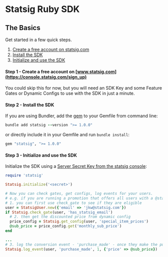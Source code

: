 # Statsig Ruby SDK

## The Basics

Get started in a few quick steps.

1. [Create a free account on statsig.com](#step1)
2. [Install the SDK](#step2)
3. [Initialize and use the SDK](#step3)

<a name="step1"></a>

#### Step 1 - Create a free account on [www.statsig.com](https://console.statsig.com/sign_up)

You could skip this for now, but you will need an SDK Key and some Feature Gates or Dynamic Configs to use with the SDK in just a minute.

<a name="step2"></a>

#### Step 2 - Install the SDK

If you are using Bundler, add the [gem](https://rubygems.org/gems/statsig) to your Gemfile from command line:
```Ruby
bundle add statsig --version ">= 1.0.0"
```
or directly include it in your Gemfile and run `bundle install`:
```Ruby
gem "statsig", ">= 1.0.0"
```

#### Step 3 - Initialize and use the SDK

Initialize the SDK using a [Server Secret Key from the statsig console](https://console.statsig.com/api_keys):

```Ruby
require 'statsig'

Statsig.initialize('<secret>')

# Now you can check gates, get configs, log events for your users.
# e.g. if you are running a promotion that offers all users with a @statsig.com email a discounted price on your monthly subscription service,
# 1. you can first use check_gate to see if they are eligible
user = StatsigUser.new({'email' => 'jkw@statsig.com'})
if Statsig.check_gate(user, 'has_statsig_email')
  # 2. then get the discounted price from dynamic config
  price_config = Statsig.get_config(user, 'special_item_prices')
  @sub_price = price_config.get('monthly_sub_price')
end

...
# 3. log the conversion event - 'purchase_made' - once they make the purchase
Statsig.log_event(user, 'purchase_made', 1, {'price' => @sub_price})
```

